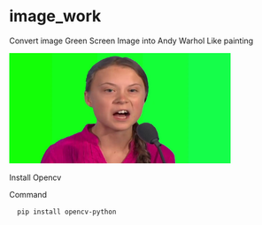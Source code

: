 # image_work


Convert image Green Screen Image into Andy Warhol Like painting

<img src="https://raw.githubusercontent.com/vmmrahul/image_work/main/gg.png" style="width:400px;height:200px"/>

  Install Opencv
  
  Command
  
      pip install opencv-python
 
